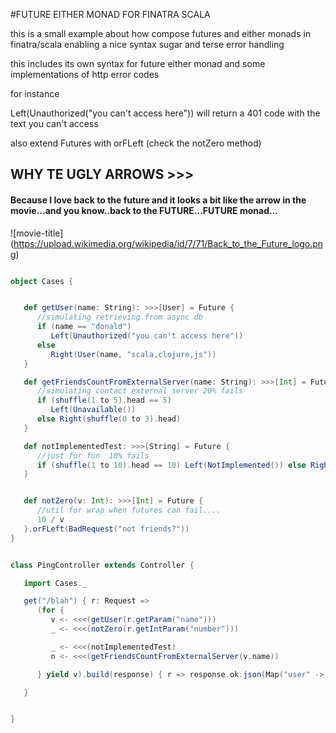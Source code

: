 #FUTURE EITHER MONAD FOR FINATRA SCALA

this is a small example about how compose futures and either monads in finatra/scala enabling a nice syntax sugar and terse error handling

this includes its own syntax for future either monad and some implementations of http error codes

for instance 

Left(Unauthorized("you can't access here")) will return a 401 code with the text you can't access

also extend Futures with orFLeft (check the notZero method)

## WHY TE UGLY ARROWS >>> 
#### Because I love back to the future and it looks a bit like the arrow in the movie...and you know..back to the FUTURE...FUTURE monad...


![movie-title] (https://upload.wikimedia.org/wikipedia/id/7/71/Back_to_the_Future_logo.png)




```scala

object Cases {


   def getUser(name: String): >>>[User] = Future {
      //simulating retrieving from async db
      if (name == "donald")
         Left(Unauthorized("you can't access here"))
      else
         Right(User(name, "scala,clojure,js"))
   }

   def getFriendsCountFromExternalServer(name: String): >>>[Int] = Future {
      //simulating contact external server 20% fails
      if (shuffle(1 to 5).head == 5)
         Left(Unavailable())
      else Right(shuffle(0 to 3).head)
   }

   def notImplementedTest: >>>[String] = Future {
      //just for fun  10% fails
      if (shuffle(1 to 10).head == 10) Left(NotImplemented()) else Right("OK")
   }


   def notZero(v: Int): >>>[Int] = Future {
      //util for wrap when futures can fail....
      10 / v
   }.orFLeft(BadRequest("not friends?"))
}


class PingController extends Controller {

   import Cases._

   get("/blah") { r: Request =>
      (for {
         v <- <<<(getUser(r.getParam("name")))
         _ <- <<<(notZero(r.getIntParam("number")))

         _ <- <<<(notImplementedTest)
         n <- <<<(getFriendsCountFromExternalServer(v.name))

      } yield v).build(response) { r => response.ok.json(Map("user" -> r)) }

   }


}


```